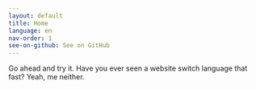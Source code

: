 ```yaml
---
layout: default
title: Home
language: en
nav-order: 1
see-on-github: See on GitHub
---
```


Go ahead and try it. Have you ever seen a website switch language that fast? Yeah, me neither.
